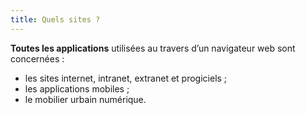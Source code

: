 ```yaml
---
title: Quels sites ?
---
```


**Toutes les applications** utilisées au travers d’un navigateur web sont concernées :
* les sites internet, intranet, extranet et progiciels ;
* les applications mobiles ;
* le mobilier urbain numérique.
